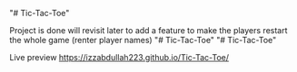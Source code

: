 "# Tic-Tac-Toe" 

Project is done will revisit later to add a feature to make the players restart the whole game (renter player names)
"# Tic-Tac-Toe" 
"# Tic-Tac-Toe" 


Live preview https://izzabdullah223.github.io/Tic-Tac-Toe/
